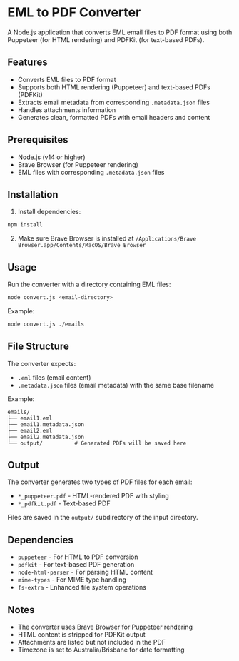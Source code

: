 # EML to PDF Converter

A Node.js application that converts EML email files to PDF format using both Puppeteer (for HTML rendering) and PDFKit (for text-based PDFs).

## Features

- Converts EML files to PDF format
- Supports both HTML rendering (Puppeteer) and text-based PDFs (PDFKit)
- Extracts email metadata from corresponding `.metadata.json` files
- Handles attachments information
- Generates clean, formatted PDFs with email headers and content

## Prerequisites

- Node.js (v14 or higher)
- Brave Browser (for Puppeteer rendering)
- EML files with corresponding `.metadata.json` files

## Installation

1. Install dependencies:
```bash
npm install
```

2. Make sure Brave Browser is installed at `/Applications/Brave Browser.app/Contents/MacOS/Brave Browser`

## Usage

Run the converter with a directory containing EML files:

```bash
node convert.js <email-directory>
```

Example:
```bash
node convert.js ./emails
```

## File Structure

The converter expects:
- `.eml` files (email content)
- `.metadata.json` files (email metadata) with the same base filename

Example:
```
emails/
├── email1.eml
├── email1.metadata.json
├── email2.eml
├── email2.metadata.json
└── output/          # Generated PDFs will be saved here
```

## Output

The converter generates two types of PDF files for each email:
- `*_puppeteer.pdf` - HTML-rendered PDF with styling
- `*_pdfkit.pdf` - Text-based PDF

Files are saved in the `output/` subdirectory of the input directory.

## Dependencies

- `puppeteer` - For HTML to PDF conversion
- `pdfkit` - For text-based PDF generation
- `node-html-parser` - For parsing HTML content
- `mime-types` - For MIME type handling
- `fs-extra` - Enhanced file system operations

## Notes

- The converter uses Brave Browser for Puppeteer rendering
- HTML content is stripped for PDFKit output
- Attachments are listed but not included in the PDF
- Timezone is set to Australia/Brisbane for date formatting 